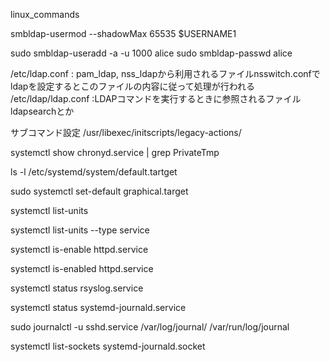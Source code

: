 linux_commands

smbldap-usermod --shadowMax 65535 $USERNAME1

sudo smbldap-useradd -a -u 1000 alice
sudo smbldap-passwd alice

/etc/ldap.conf : pam_ldap, nss_ldapから利用されるファイルnsswitch.confでldapを設定するとこのファイルの内容に従って処理が行われる
/etc/ldap/ldap.conf :LDAPコマンドを実行するときに参照されるファイル　ldapsearchとか


サブコマンド設定
/usr/libexec/initscripts/legacy-actions/

systemctl show chronyd.service | grep PrivateTmp

ls -l /etc/systemd/system/default.tartget

sudo systemctl set-default graphical.target 

systemctl list-units

systemctl list-units --type service 

systemctl is-enable httpd.service 

systemctl is-enabled httpd.service 

systemctl status rsyslog.service 

systemctl status systemd-journald.service

sudo journalctl -u sshd.service
/var/log/journal/ /var/run/log/journal

systemctl list-sockets systemd-journald.socket

